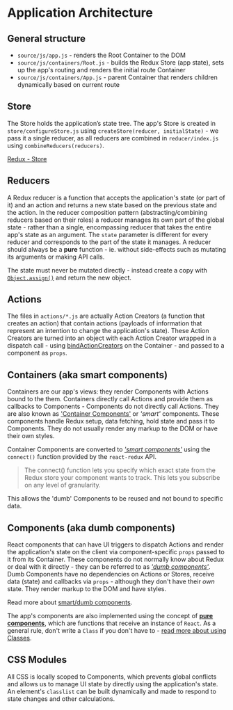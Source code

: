 # Application Architecture

## General structure

- `source/js/app.js` - renders the Root Container to the DOM
- `source/js/containers/Root.js` - builds the Redux Store (app state), sets up the app's routing and renders the initial route Container
- `source/js/containers/App.js` - parent Container that renders children dynamically based on current route

## Store

The Store holds the application’s state tree. The app's Store is created in `store/configureStore.js` using `createStore(reducer, initialState)` - we pass it a single reducer, as all reducers are combined in `reducer/index.js` using `combineReducers(reducers)`.

[Redux - Store](http://redux.js.org/docs/basics/Store.html)

## Reducers

A Redux reducer is a function that accepts the application's state (or part of it) and an action and returns a new state based on the previous state and the action. In the reducer composition pattern (abstracting/combining reducers based on their roles) a reducer manages its own part of the global state - rather than a single, encompassing reducer that takes the entire app's state as an argument. The `state` parameter is different for every reducer and corresponds to the part of the state it manages. A reducer should always be a **pure** function - ie. without side-effects such as mutating its arguments or making API calls.

The state must never be mutated directly - instead create a copy with [`Object.assign()`](https://developer.mozilla.org/en/docs/Web/JavaScript/Reference/Global_Objects/Object/assign) and return the new object.

## Actions

The files in `actions/*.js` are actually Action Creators (a function that creates an action) that contain actions (payloads of information that represent an intention to change the application's state). These Action Creators are turned into an object with each Action Creator wrapped in a dispatch call - using [bindActionCreators](http://rackt.github.io/redux/docs/api/bindActionCreators.html) on the Container - and passed to a component as `props`.

## Containers (aka smart components)

Containers are our app's views: they render Components with Actions bound to the them. Containers directly call Actions and provide them as callbacks to Components - Components do not directly call Actions. They are also known as ['Container Components'](https://medium.com/@learnreact/container-components-c0e67432e005) or *'smart'* components. These components handle Redux setup, data fetching, hold state and pass it to Components. They do not usually render any markup to the DOM or have their own styles.

Container Components are converted to *['smart components'](https://github.com/rackt/react-redux#smart-component-is-connect-ed-to-redux)* using the `connect()` function provided by the `react-redux` API.

> The connect() function lets you specify which exact state from the Redux store your component wants to track. This lets you subscribe on any level of granularity.

This allows the 'dumb' Components to be reused and not bound to specific data.

## Components (aka dumb components)

React components that can have UI triggers to dispatch Actions and render the application's state on the client via component-specific `props` passed to it from its Container. These components do not normally know about Redux or deal with it directly - they can be referred to as *['dumb components'](https://github.com/rackt/react-redux#dumb-component-is-unaware-of-redux)*. Dumb Components have no dependencies on Actions or Stores, receive data (state) and callbacks via `props` - although they don't have their *own* state. They render markup to the DOM and have styles.

Read more about [smart/dumb components](https://medium.com/@dan_abramov/smart-and-dumb-components-7ca2f9a7c7d0).

The app's components are also implemented using the concept of **[pure components](https://github.com/ericelliott/react-pure-component-starter/#pure-component-factories)**, which are functions that receive an instance of `React`. As a general rule, don't write a `Class` if you don't have to - [read more about using Classes](https://medium.com/@dan_abramov/how-to-use-classes-and-sleep-at-night-9af8de78ccb4).

## CSS Modules

All CSS is locally scoped to Components, which prevents global conflicts and allows us to manage UI state by directly using the application's state. An element's `classlist` can be built dynamically and made to respond to state changes and other calculations.
